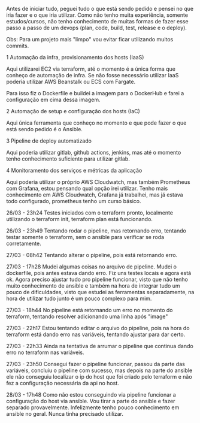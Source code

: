Antes de iniciar tudo, peguei tudo o que está sendo pedido e pensei no que iria fazer e o que iria utilizar.
Como não tenho muita experiência, somente estudos/cursos, não tenho conhecimento de muitas formas de fazer esse passo a passo de um devops (plan, code, build, test, release e o deploy).

Obs: Para um projeto mais "limpo" vou evitar ficar utilizando muitos commits.

1 Automação da infra, provisionamento dos hosts (IaaS)

Aqui utilizarei EC2 via terraform, até o momento é a única forma que conheço de automação de infra.
Se não fosse necessário utilizar IaaS poderia utilizar AWS Beanstalk ou ECS com Fargate.

Para isso fiz o Dockerfile e buildei a imagem para o DockerHub e farei a configuração em cima dessa imagem.

2 Automação de setup e configuração dos hosts (IaC)

Aqui única ferramenta que conheço no momento e que pode fazer o que está sendo pedido é o Ansible.

3 Pipeline de deploy automatizado

Aqui poderia utilizar gitlab, github actions, jenkins, mas até o momento tenho conhecimento suficiente para utilizar gitlab.

4 Monitoramento dos serviços e métricas da aplicação

Aqui poderia utilizar o próprio AWS Cloudwatch, mas também Prometheus com Grafana, estou pensando qual opção irei utilizar.
Tenho mais conhecimento em AWS Cloudwatch, Grafana já trabalhei, mas já estava todo configurado, prometheus tenho um curso básico.



26/03 - 23h24
Testes iniciados com o terraform pronto, localmente utilizando o terraform init, terraform plan está funcionando.

26/03 - 23h49
Tentando rodar o pipeline, mas retornando erro, tentando testar somente o terraform, sem o ansible para verificar se roda corretamente.

27/03 - 08h42
Tentando alterar o pipeline, pois está retornando erro.

27/03 - 17h28
Mudei algumas coisas no arquivo de pipeline. Mudei o dockerfile, pois antes estava dando erro. Fiz uns testes locais e agora está ok.
Agora preciso ajustar tudo pro pipeline funcionar, visto que não tenho muito conhecimento de ansible e também na hora de integrar tudo um pouco de dificuldades, visto que estudei as ferramentas separadamente, na hora de utilizar tudo junto é um pouco complexo para mim.

27/03 - 18h44
No pipeline está retornando um erro no momento do terraform, tentando resolver adicionando uma linha após "image"

27/03 - 22h17
Estou tentando editar o arquivo do pipeline, pois na hora do terraform está dando erro nas variáveis, tentando ajustar para dar certo.

27/03 - 22h33
Ainda na tentativa de arrumar o pipeline que continua dando erro no terraform nas variáveis.

27/03 - 23h50
Consegui fazer o pipeline funcionar, passou da parte das variáveis, concluiu o pipeline com sucesso, mas depois na parte do ansible ele não conseguiu localizar o ip do host que foi criado pelo terraform e não fez a configuração necessária da api no host.

28/03 - 17h48
Como não estou conseguindo via pipeline funcionar a configuração do host via ansible. Vou tirar a parte do ansible e fazer separado provavelmente. Infelizmente tenho pouco conhecimento em ansible no geral. Nunca tinha precisado utilizar.




